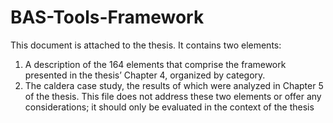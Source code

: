 # BAS-Tools-Framework

This document is attached to the thesis. It contains two elements:
1. A description of the 164 elements that comprise the framework presented in the thesis’ Chapter 4, organized by category.
2. The caldera case study, the results of which were analyzed in Chapter 5 of the thesis.
This file does not address these two elements or offer any considerations; it should only be evaluated
in the context of the thesis